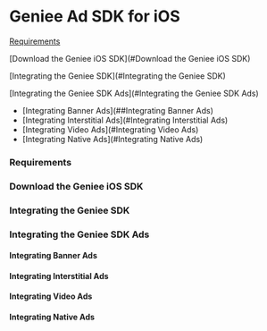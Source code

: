 Geniee Ad SDK for iOS
=====================

[Requirements](#Requirements)

[Download the Geniee iOS SDK](#Download the Geniee iOS SDK)

[Integrating the Geniee SDK](#Integrating the Geniee SDK)

[Integrating the Geniee SDK Ads](#Integrating the Geniee SDK Ads)
- [Integrating Banner Ads](##Integrating Banner Ads)  
- [Integrating Interstitial Ads](#Integrating Interstitial Ads)  
- [Integrating Video Ads](#Integrating Video Ads)  
- [Integrating Native Ads](#Integrating Native Ads)

### Requirements

### Download the Geniee iOS SDK

### Integrating the Geniee SDK

### Integrating the Geniee SDK Ads

#### Integrating Banner Ads

#### Integrating Interstitial Ads

#### Integrating Video Ads

#### Integrating Native Ads
